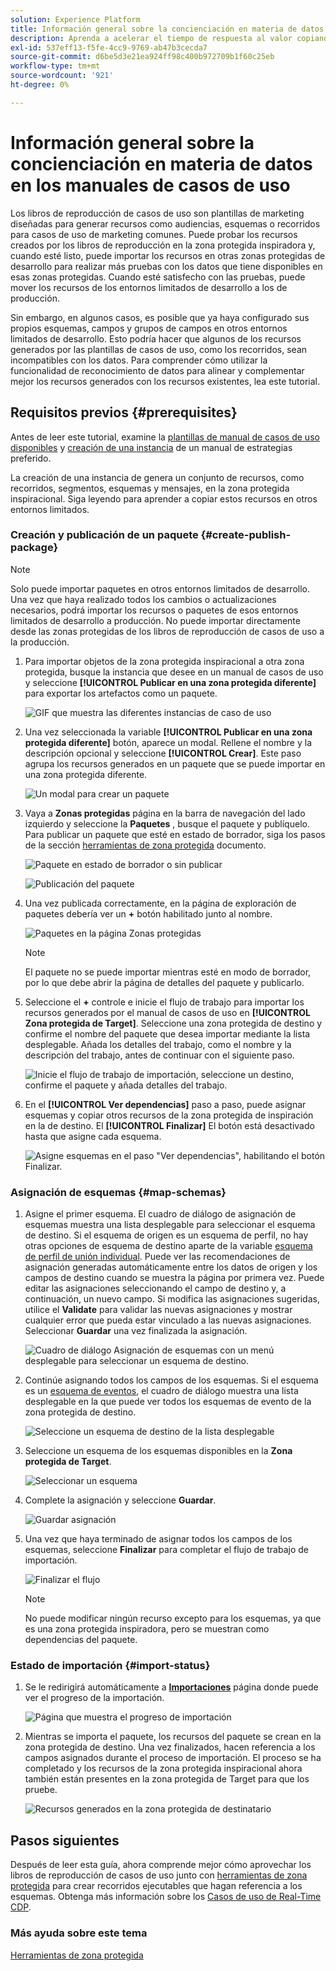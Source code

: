 ```yaml
---
solution: Experience Platform
title: Información general sobre la concienciación en materia de datos en los manuales de casos de uso
description: Aprenda a acelerar el tiempo de respuesta al valor copiando los recursos generados en la zona protegida inspiradora final en otras zonas protegidas.
exl-id: 537eff13-f5fe-4cc9-9769-ab47b3cecda7
source-git-commit: d6be5d3e21ea924ff98c400b972709b1f60c25eb
workflow-type: tm+mt
source-wordcount: '921'
ht-degree: 0%

---
```


# Información general sobre la concienciación en materia de datos en los manuales de casos de uso

Los libros de reproducción de casos de uso son plantillas de marketing diseñadas para generar recursos como audiencias, esquemas o recorridos para casos de uso de marketing comunes. Puede probar los recursos creados por los libros de reproducción en la zona protegida inspiradora y, cuando esté listo, puede importar los recursos en otras zonas protegidas de desarrollo para realizar más pruebas con los datos que tiene disponibles en esas zonas protegidas. Cuando esté satisfecho con las pruebas, puede mover los recursos de los entornos limitados de desarrollo a los de producción.

Sin embargo, en algunos casos, es posible que ya haya configurado sus propios esquemas, campos y grupos de campos en otros entornos limitados de desarrollo. Esto podría hacer que algunos de los recursos generados por las plantillas de casos de uso, como los recorridos, sean incompatibles con los datos. Para comprender cómo utilizar la funcionalidad de reconocimiento de datos para alinear y complementar mejor los recursos generados con los recursos existentes, lea este tutorial.

## Requisitos previos {#prerequisites}

Antes de leer este tutorial, examine la [plantillas de manual de casos de uso disponibles](/help/use-case-playbooks/playbooks/discover.md#search-and-filter) y [creación de una instancia](/help/use-case-playbooks/playbooks/create-share-reuse.md) de un manual de estrategias preferido.

La creación de una instancia de genera un conjunto de recursos, como recorridos, segmentos, esquemas y mensajes, en la zona protegida inspiracional. Siga leyendo para aprender a copiar estos recursos en otros entornos limitados.

### Creación y publicación de un paquete {#create-publish-package}

>[!NOTE]
>
> Solo puede importar paquetes en otros entornos limitados de desarrollo. Una vez que haya realizado todos los cambios o actualizaciones necesarios, podrá importar los recursos o paquetes de esos entornos limitados de desarrollo a producción. No puede importar directamente desde las zonas protegidas de los libros de reproducción de casos de uso a la producción.

1. Para importar objetos de la zona protegida inspiracional a otra zona protegida, busque la instancia que desee en un manual de casos de uso y seleccione **[!UICONTROL Publicar en una zona protegida diferente]** para exportar los artefactos como un paquete.

   ![GIF que muestra las diferentes instancias de caso de uso](/help/use-case-playbooks/assets/playbooks/data-awareness/browse-to-existing-instances-of-playbook.gif)

2. Una vez seleccionada la variable **[!UICONTROL Publicar en una zona protegida diferente]** botón, aparece un modal. Rellene el nombre y la descripción opcional y seleccione **[!UICONTROL Crear]**. Este paso agrupa los recursos generados en un paquete que se puede importar en una zona protegida diferente.

   ![Un modal para crear un paquete](/help/use-case-playbooks/assets/playbooks/data-awareness/create-package-modal.png)

3. Vaya a **Zonas protegidas** página en la barra de navegación del lado izquierdo y seleccione la **Paquetes** , busque el paquete y publíquelo. Para publicar un paquete que esté en estado de borrador, siga los pasos de la sección [herramientas de zona protegida](/help/sandboxes/ui/sandbox-tooling.md#add-an-object-to-an-existing-package-and-publish) documento.

   ![Paquete en estado de borrador o sin publicar](/help/use-case-playbooks/assets/playbooks/data-awareness/draft-mode.png)

   ![Publicación del paquete](/help/use-case-playbooks/assets/playbooks/data-awareness/publish-draft.png)

4. Una vez publicada correctamente, en la página de exploración de paquetes debería ver un **+** botón habilitado junto al nombre.

   ![Paquetes en la página Zonas protegidas](/help/use-case-playbooks/assets/playbooks/data-awareness/packages.png)

   >[!NOTE]
   >
   > El paquete no se puede importar mientras esté en modo de borrador, por lo que debe abrir la página de detalles del paquete y publicarlo.

5. Seleccione el **+** controle e inicie el flujo de trabajo para importar los recursos generados por el manual de casos de uso en **[!UICONTROL Zona protegida de Target]**. Seleccione una zona protegida de destino y confirme el nombre del paquete que desea importar mediante la lista desplegable. Añada los detalles del trabajo, como el nombre y la descripción del trabajo, antes de continuar con el siguiente paso.

   ![Inicie el flujo de trabajo de importación, seleccione un destino, confirme el paquete y añada detalles del trabajo.](/help/use-case-playbooks/assets/playbooks/data-awareness/import-package-import-settings.png)

6. En el **[!UICONTROL Ver dependencias]** paso a paso, puede asignar esquemas y copiar otros recursos de la zona protegida de inspiración en la de destino. El **[!UICONTROL Finalizar]** El botón está desactivado hasta que asigne cada esquema.

   ![Asigne esquemas en el paso &quot;Ver dependencias&quot;, habilitando el botón Finalizar.](/help/use-case-playbooks/assets/playbooks/data-awareness/import-package-view-dependencies.png)

### Asignación de esquemas {#map-schemas}

1. Asigne el primer esquema. El cuadro de diálogo de asignación de esquemas muestra una lista desplegable para seleccionar el esquema de destino. Si el esquema de origen es un esquema de perfil, no hay otras opciones de esquema de destino aparte de la variable [esquema de perfil de unión individual](/help/xdm/classes/individual-profile.md). Puede ver las recomendaciones de asignación generadas automáticamente entre los datos de origen y los campos de destino cuando se muestra la página por primera vez. Puede editar las asignaciones seleccionando el campo de destino y, a continuación, un nuevo campo. Si modifica las asignaciones sugeridas, utilice el **Validate** para validar las nuevas asignaciones y mostrar cualquier error que pueda estar vinculado a las nuevas asignaciones. Seleccionar **Guardar** una vez finalizada la asignación.

   ![Cuadro de diálogo Asignación de esquemas con un menú desplegable para seleccionar un esquema de destino.](/help/use-case-playbooks/assets/playbooks/data-awareness/map-to-existing-fields.png)

2. Continúe asignando todos los campos de los esquemas. Si el esquema es un [esquema de eventos](/help/xdm/classes/experienceevent.md), el cuadro de diálogo muestra una lista desplegable en la que puede ver todos los esquemas de evento de la zona protegida de destino.

   ![Seleccione un esquema de destino de la lista desplegable](/help/use-case-playbooks/assets/playbooks/data-awareness/map-to-event-schema.png)

3. Seleccione un esquema de los esquemas disponibles en la **Zona protegida de Target**.

   ![Seleccionar un esquema](/help/use-case-playbooks/assets/playbooks/data-awareness/map-to-available-schemas.png)

4. Complete la asignación y seleccione **Guardar**.

   ![Guardar asignación](/help/use-case-playbooks/assets/playbooks/data-awareness/map-to-existing-modal.png)

5. Una vez que haya terminado de asignar todos los campos de los esquemas, seleccione **Finalizar** para completar el flujo de trabajo de importación.

   ![Finalizar el flujo](/help/use-case-playbooks/assets/playbooks/data-awareness/complete-flow.png)

   >[!NOTE]
   >
   > No puede modificar ningún recurso excepto para los esquemas, ya que es una zona protegida inspiradora, pero se muestran como dependencias del paquete.

### Estado de importación {#import-status}

1. Se le redirigirá automáticamente a [**Importaciones**](/help/sandboxes/ui/sandbox-tooling.md#view-import-details) página donde puede ver el progreso de la importación.

   ![Página que muestra el progreso de importación](/help/use-case-playbooks/assets/playbooks/data-awareness/import-progress.png)

2. Mientras se importa el paquete, los recursos del paquete se crean en la zona protegida de destino. Una vez finalizados, hacen referencia a los campos asignados durante el proceso de importación. El proceso se ha completado y los recursos de la zona protegida inspiracional ahora también están presentes en la zona protegida de Target para que los pruebe.

   ![Recursos generados en la zona protegida de destinatario](/help/use-case-playbooks/assets/playbooks/data-awareness/packages.png)

## Pasos siguientes

Después de leer esta guía, ahora comprende mejor cómo aprovechar los libros de reproducción de casos de uso junto con [herramientas de zona protegida](/help/sandboxes/ui/sandbox-tooling.md#monitor-import-jobs-and-view-import-objects-details) para crear recorridos ejecutables que hagan referencia a los esquemas. Obtenga más información sobre los [Casos de uso de Real-Time CDP](/help/rtcdp/use-case-guides/intelligent-re-engagement/intelligent-re-engagement.md).

### Más ayuda sobre este tema

[Herramientas de zona protegida](/help/sandboxes/ui/sandbox-tooling.md)
